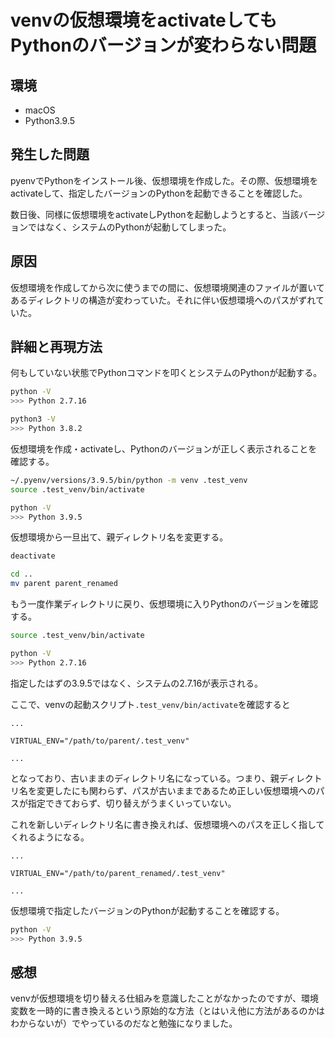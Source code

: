 # venvの仮想環境をactivateしてもPythonのバージョンが変わらない問題

## 環境

- macOS
- Python3.9.5

## 発生した問題

pyenvでPythonをインストール後、仮想環境を作成した。その際、仮想環境をactivateして、指定したバージョンのPythonを起動できることを確認した。

数日後、同様に仮想環境をactivateしPythonを起動しようとすると、当該バージョンではなく、システムのPythonが起動してしまった。

## 原因

仮想環境を作成してから次に使うまでの間に、仮想環境関連のファイルが置いてあるディレクトリの構造が変わっていた。それに伴い仮想環境へのパスがずれていた。

## 詳細と再現方法

何もしていない状態でPythonコマンドを叩くとシステムのPythonが起動する。

```sh
python -V
>>> Python 2.7.16

python3 -V
>>> Python 3.8.2
```

仮想環境を作成・activateし、Pythonのバージョンが正しく表示されることを確認する。

```sh
~/.pyenv/versions/3.9.5/bin/python -m venv .test_venv
source .test_venv/bin/activate

python -V
>>> Python 3.9.5
```

仮想環境から一旦出て、親ディレクトリ名を変更する。
```sh
deactivate

cd ..
mv parent parent_renamed
```

もう一度作業ディレクトリに戻り、仮想環境に入りPythonのバージョンを確認する。

```sh
source .test_venv/bin/activate

python -V
>>> Python 2.7.16
```

指定したはずの3.9.5ではなく、システムの2.7.16が表示される。

ここで、venvの起動スクリプト`.test_venv/bin/activate`を確認すると

```
...

VIRTUAL_ENV="/path/to/parent/.test_venv"

...

```

となっており、古いままのディレクトリ名になっている。つまり、親ディレクトリ名を変更したにも関わらず、パスが古いままであるため正しい仮想環境へのパスが指定できておらず、切り替えがうまくいっていない。

これを新しいディレクトリ名に書き換えれば、仮想環境へのパスを正しく指してくれるようになる。

```
...

VIRTUAL_ENV="/path/to/parent_renamed/.test_venv"

...

```
仮想環境で指定したバージョンのPythonが起動することを確認する。

```sh
python -V
>>> Python 3.9.5
```

## 感想

venvが仮想環境を切り替える仕組みを意識したことがなかったのですが、環境変数を一時的に書き換えるという原始的な方法（とはいえ他に方法があるのかはわからないが）でやっているのだなと勉強になりました。
